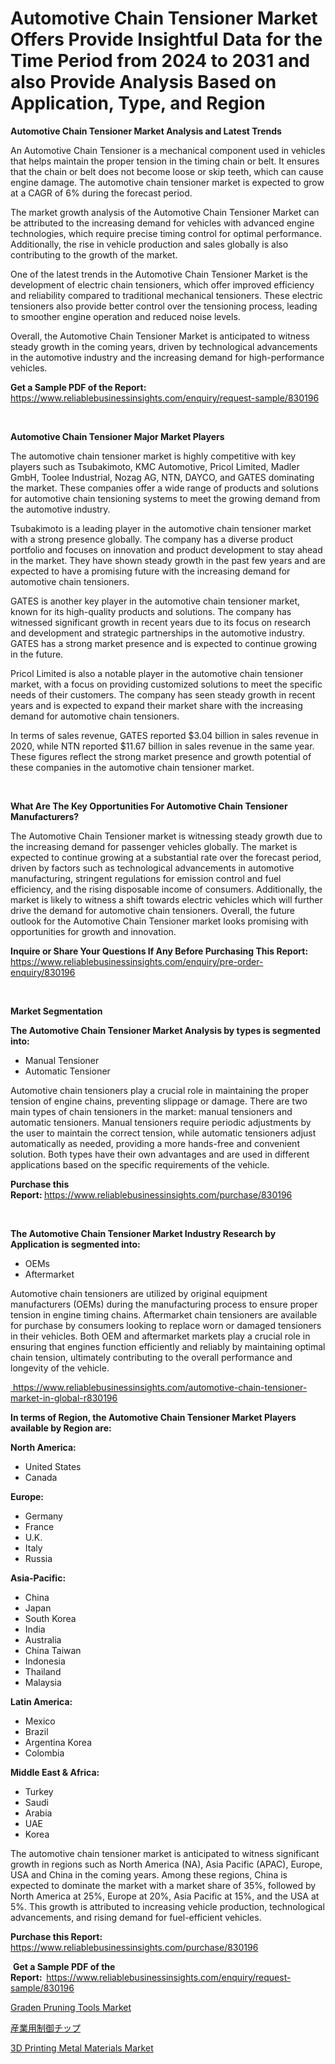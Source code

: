 <p><h1>Automotive Chain Tensioner Market Offers Provide Insightful Data for the Time Period from 2024 to 2031 and also Provide Analysis Based on Application, Type, and Region</h1></p><p><strong>Automotive Chain Tensioner Market Analysis and Latest Trends</strong></p>
<p><p>An Automotive Chain Tensioner is a mechanical component used in vehicles that helps maintain the proper tension in the timing chain or belt. It ensures that the chain or belt does not become loose or skip teeth, which can cause engine damage. The automotive chain tensioner market is expected to grow at a CAGR of 6% during the forecast period.</p><p>The market growth analysis of the Automotive Chain Tensioner Market can be attributed to the increasing demand for vehicles with advanced engine technologies, which require precise timing control for optimal performance. Additionally, the rise in vehicle production and sales globally is also contributing to the growth of the market.</p><p>One of the latest trends in the Automotive Chain Tensioner Market is the development of electric chain tensioners, which offer improved efficiency and reliability compared to traditional mechanical tensioners. These electric tensioners also provide better control over the tensioning process, leading to smoother engine operation and reduced noise levels.</p><p>Overall, the Automotive Chain Tensioner Market is anticipated to witness steady growth in the coming years, driven by technological advancements in the automotive industry and the increasing demand for high-performance vehicles.</p></p>
<p><strong>Get a Sample PDF of the Report:&nbsp;</strong> <a href="https://www.reliablebusinessinsights.com/enquiry/request-sample/830196">https://www.reliablebusinessinsights.com/enquiry/request-sample/830196</a></p>
<p>&nbsp;</p>
<p><strong>Automotive Chain Tensioner Major Market Players</strong></p>
<p><p>The automotive chain tensioner market is highly competitive with key players such as Tsubakimoto, KMC Automotive, Pricol Limited, Madler GmbH, Toolee Industrial, Nozag AG, NTN, DAYCO, and GATES dominating the market. These companies offer a wide range of products and solutions for automotive chain tensioning systems to meet the growing demand from the automotive industry.</p><p>Tsubakimoto is a leading player in the automotive chain tensioner market with a strong presence globally. The company has a diverse product portfolio and focuses on innovation and product development to stay ahead in the market. They have shown steady growth in the past few years and are expected to have a promising future with the increasing demand for automotive chain tensioners.</p><p>GATES is another key player in the automotive chain tensioner market, known for its high-quality products and solutions. The company has witnessed significant growth in recent years due to its focus on research and development and strategic partnerships in the automotive industry. GATES has a strong market presence and is expected to continue growing in the future.</p><p>Pricol Limited is also a notable player in the automotive chain tensioner market, with a focus on providing customized solutions to meet the specific needs of their customers. The company has seen steady growth in recent years and is expected to expand their market share with the increasing demand for automotive chain tensioners.</p><p>In terms of sales revenue, GATES reported $3.04 billion in sales revenue in 2020, while NTN reported $11.67 billion in sales revenue in the same year. These figures reflect the strong market presence and growth potential of these companies in the automotive chain tensioner market.</p></p>
<p>&nbsp;</p>
<p><strong>What Are The Key Opportunities For Automotive Chain Tensioner Manufacturers?</strong></p>
<p><p>The Automotive Chain Tensioner market is witnessing steady growth due to the increasing demand for passenger vehicles globally. The market is expected to continue growing at a substantial rate over the forecast period, driven by factors such as technological advancements in automotive manufacturing, stringent regulations for emission control and fuel efficiency, and the rising disposable income of consumers. Additionally, the market is likely to witness a shift towards electric vehicles which will further drive the demand for automotive chain tensioners. Overall, the future outlook for the Automotive Chain Tensioner market looks promising with opportunities for growth and innovation.</p></p>
<p><strong>Inquire or Share Your Questions If Any Before Purchasing This Report:</strong> <a href="https://www.reliablebusinessinsights.com/enquiry/pre-order-enquiry/830196">https://www.reliablebusinessinsights.com/enquiry/pre-order-enquiry/830196</a></p>
<p>&nbsp;</p>
<p><strong>Market Segmentation</strong></p>
<p><strong>The Automotive Chain Tensioner Market Analysis by types is segmented into:</strong></p>
<p><ul><li>Manual Tensioner</li><li>Automatic Tensioner</li></ul></p>
<p><p>Automotive chain tensioners play a crucial role in maintaining the proper tension of engine chains, preventing slippage or damage. There are two main types of chain tensioners in the market: manual tensioners and automatic tensioners. Manual tensioners require periodic adjustments by the user to maintain the correct tension, while automatic tensioners adjust automatically as needed, providing a more hands-free and convenient solution. Both types have their own advantages and are used in different applications based on the specific requirements of the vehicle.</p></p>
<p><strong>Purchase this Report:&nbsp;</strong><a href="https://www.reliablebusinessinsights.com/purchase/830196">https://www.reliablebusinessinsights.com/purchase/830196</a></p>
<p>&nbsp;</p>
<p><strong>The Automotive Chain Tensioner Market Industry Research by Application is segmented into:</strong></p>
<p><ul><li>OEMs</li><li>Aftermarket</li></ul></p>
<p><p>Automotive chain tensioners are utilized by original equipment manufacturers (OEMs) during the manufacturing process to ensure proper tension in engine timing chains. Aftermarket chain tensioners are available for purchase by consumers looking to replace worn or damaged tensioners in their vehicles. Both OEM and aftermarket markets play a crucial role in ensuring that engines function efficiently and reliably by maintaining optimal chain tension, ultimately contributing to the overall performance and longevity of the vehicle.</p></p>
<p><a href="https://www.reliablebusinessinsights.com/automotive-chain-tensioner-market-in-global-r830196">&nbsp;https://www.reliablebusinessinsights.com/automotive-chain-tensioner-market-in-global-r830196</a></p>
<p><strong>In terms of Region, the Automotive Chain Tensioner Market Players available by Region are:</strong></p>
<p>
    <p> <strong> North America: </strong>
        <ul>
            <li>United States</li>
            <li>Canada</li>
        </ul>
        </p> 
    <p> <strong> Europe: </strong>
        <ul>
            <li>Germany</li>
            <li>France</li>
            <li>U.K.</li>
            <li>Italy</li>
            <li>Russia</li>
        </ul>
        </p> 
    <p> <strong> Asia-Pacific: </strong>
        <ul>
            <li>China</li>
            <li>Japan</li>
            <li>South Korea</li>
            <li>India</li>
            <li>Australia</li>
            <li>China Taiwan</li>
            <li>Indonesia</li>
            <li>Thailand</li>
            <li>Malaysia</li>
        </ul>
        </p> 
    <p> <strong> Latin America: </strong>
        <ul>
            <li>Mexico</li>
            <li>Brazil</li>
            <li>Argentina Korea</li>
            <li>Colombia</li>
        </ul>
        </p> 
    <p> <strong> Middle East & Africa: </strong>
        <ul>
            <li>Turkey</li>
            <li>Saudi</li>
            <li>Arabia</li>
            <li>UAE</li>
            <li>Korea</li>
        </ul>
    </p>
    </p>
<p><p>The automotive chain tensioner market is anticipated to witness significant growth in regions such as North America (NA), Asia Pacific (APAC), Europe, USA and China in the coming years. Among these regions, China is expected to dominate the market with a market share of 35%, followed by North America at 25%, Europe at 20%, Asia Pacific at 15%, and the USA at 5%. This growth is attributed to increasing vehicle production, technological advancements, and rising demand for fuel-efficient vehicles.</p></p>
<p><strong>Purchase this Report: </strong><a href="https://www.reliablebusinessinsights.com/purchase/830196">https://www.reliablebusinessinsights.com/purchase/830196</a></p>
<p>&nbsp;<strong>Get a Sample PDF of the Report:&nbsp;&nbsp;</strong><a href="https://www.reliablebusinessinsights.com/enquiry/request-sample/830196">https://www.reliablebusinessinsights.com/enquiry/request-sample/830196</a></p>
<p><strong></strong></p>
<p><p><a href="https://github.com/julyju69/Market-Research-Report-List-3/blob/main/graden-pruning-tools-market.md">Graden Pruning Tools Market</a></p><p><a href="https://github.com/schmahlson/Market-Research-Report-List-2/blob/main/7737566104386.md">産業用制御チップ</a></p><p><a href="https://view.publitas.com/reportprime-1/3d-printing-metal-materials-market-size-share-analysis-growth-trends-forecasts-2024-2031/">3D Printing Metal Materials Market</a></p></p>